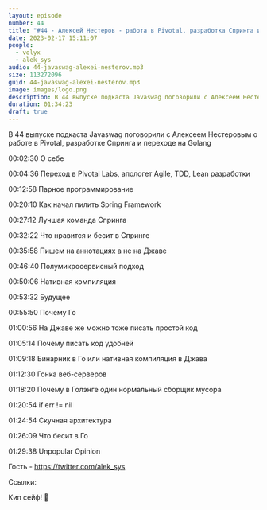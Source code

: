 ```yaml
---
layout: episode
number: 44
title: "#44 - Алексей Нестеров - работа в Pivotal, разработка Спринга и переход с Джавы в Голэнг"
date: 2023-02-17 15:11:07
people:
  - volyx
  - alek_sys
audio: 44-javaswag-alexei-nesterov.mp3
size: 113272096
guid: 44-javaswag-alexei-nesterov.mp3
image: images/logo.png
description: В 44 выпуске подкаста Javaswag поговорили с Алексеем Нестеровым о работе в Pivotal, разработке Спринга и переходе c Джавы на Голэнг
duration: 01:34:23
draft: true
---
```


В 44 выпуске подкаста Javaswag поговорили с Алексеем Нестеровым о работе в Pivotal, разработке Спринга и переходе на Golang

00:02:30 О себе 

00:04:36 Переход в Pivotal Labs, апологет Agile, TDD, Lean разработки 

00:12:58 Парное программирование 

00:20:10 Как начал пилить Spring Framework 

00:27:12 Лучшая команда Спринга 

00:32:22 Что нравится и бесит в Спринге 

00:35:58 Пишем на аннотациях а не на Джаве 

00:46:40 Полумикросервисный подход 

00:50:06 Нативная компиляция 

00:53:32 Будущее  

00:55:50 Почему Го 

01:00:56 На Джаве же можно тоже писать простой код 

01:05:14 Почему писать код удобней 

01:09:18 Бинарник в Го или нативная компиляция в Джава 

01:12:30 Гонка веб-серверов 

01:18:20 Почему в Голэнге один нормальный сборщик мусора 

01:20:54 if err != nil 

01:24:54 Скучная архитектура 

01:26:09 Что бесит в Го 

01:29:38 Unpopular Opinion 


Гость - https://twitter.com/alek_sys

Ссылки:


Кип сейф! 🖖


